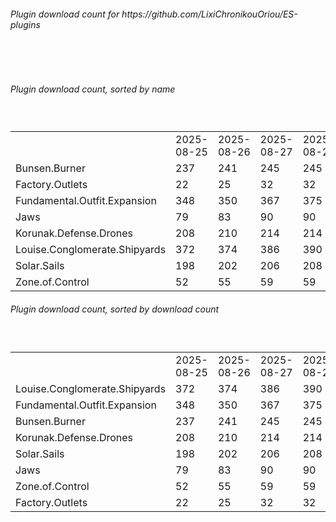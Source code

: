 <h6>Plugin download count for https://github.com/LixiChronikouOriou/ES-plugins</h6><br>
<br>
<h6>Plugin download count, sorted by name</h6><sub><sup><br>
<table>
	<tr>
		<td></td>
		<td>2025-08-25</td>
		<td>2025-08-26</td>
		<td>2025-08-27</td>
		<td>2025-08-28</td>
		<td>2025-08-29</td>
		<td>2025-08-30</td>
		<td>2025-08-31</td>
		<td>today +</td>
	</tr>
	<tr>
		<td>Bunsen.Burner</td>
		<td>237</td>
		<td>241</td>
		<td>245</td>
		<td>245</td>
		<td>245</td>
		<td>245</td>
		<td>246</td>
		<td>+ 1</td>
	</tr>
	<tr>
		<td>Factory.Outlets</td>
		<td>22</td>
		<td>25</td>
		<td>32</td>
		<td>32</td>
		<td>32</td>
		<td>32</td>
		<td>33</td>
		<td>+ 1</td>
	</tr>
	<tr>
		<td>Fundamental.Outfit.Expansion</td>
		<td>348</td>
		<td>350</td>
		<td>367</td>
		<td>375</td>
		<td>377</td>
		<td>379</td>
		<td>385</td>
		<td>+ 6</td>
	</tr>
	<tr>
		<td>Jaws</td>
		<td>79</td>
		<td>83</td>
		<td>90</td>
		<td>90</td>
		<td>91</td>
		<td>91</td>
		<td>92</td>
		<td>+ 1</td>
	</tr>
	<tr>
		<td>Korunak.Defense.Drones</td>
		<td>208</td>
		<td>210</td>
		<td>214</td>
		<td>214</td>
		<td>214</td>
		<td>214</td>
		<td>215</td>
		<td>+ 1</td>
	</tr>
	<tr>
		<td>Louise.Conglomerate.Shipyards</td>
		<td>372</td>
		<td>374</td>
		<td>386</td>
		<td>390</td>
		<td>392</td>
		<td>393</td>
		<td>396</td>
		<td>+ 3</td>
	</tr>
	<tr>
		<td>Solar.Sails</td>
		<td>198</td>
		<td>202</td>
		<td>206</td>
		<td>208</td>
		<td>208</td>
		<td>208</td>
		<td>209</td>
		<td>+ 1</td>
	</tr>
	<tr>
		<td>Zone.of.Control</td>
		<td>52</td>
		<td>55</td>
		<td>59</td>
		<td>59</td>
		<td>59</td>
		<td>59</td>
		<td>60</td>
		<td>+ 1</td>
	</tr>
</table>
</sub></sup>
<h6>Plugin download count, sorted by download count</h6><sub><sup><br>
<table>
	<tr>
		<td></td>
		<td>2025-08-25</td>
		<td>2025-08-26</td>
		<td>2025-08-27</td>
		<td>2025-08-28</td>
		<td>2025-08-29</td>
		<td>2025-08-30</td>
		<td>2025-08-31</td>
		<td>today +</td>
	</tr>
	<tr>
		<td>Louise.Conglomerate.Shipyards</td>
		<td>372</td>
		<td>374</td>
		<td>386</td>
		<td>390</td>
		<td>392</td>
		<td>393</td>
		<td>396</td>
		<td>+ 3</td>
	</tr>
	<tr>
		<td>Fundamental.Outfit.Expansion</td>
		<td>348</td>
		<td>350</td>
		<td>367</td>
		<td>375</td>
		<td>377</td>
		<td>379</td>
		<td>385</td>
		<td>+ 6</td>
	</tr>
	<tr>
		<td>Bunsen.Burner</td>
		<td>237</td>
		<td>241</td>
		<td>245</td>
		<td>245</td>
		<td>245</td>
		<td>245</td>
		<td>246</td>
		<td>+ 1</td>
	</tr>
	<tr>
		<td>Korunak.Defense.Drones</td>
		<td>208</td>
		<td>210</td>
		<td>214</td>
		<td>214</td>
		<td>214</td>
		<td>214</td>
		<td>215</td>
		<td>+ 1</td>
	</tr>
	<tr>
		<td>Solar.Sails</td>
		<td>198</td>
		<td>202</td>
		<td>206</td>
		<td>208</td>
		<td>208</td>
		<td>208</td>
		<td>209</td>
		<td>+ 1</td>
	</tr>
	<tr>
		<td>Jaws</td>
		<td>79</td>
		<td>83</td>
		<td>90</td>
		<td>90</td>
		<td>91</td>
		<td>91</td>
		<td>92</td>
		<td>+ 1</td>
	</tr>
	<tr>
		<td>Zone.of.Control</td>
		<td>52</td>
		<td>55</td>
		<td>59</td>
		<td>59</td>
		<td>59</td>
		<td>59</td>
		<td>60</td>
		<td>+ 1</td>
	</tr>
	<tr>
		<td>Factory.Outlets</td>
		<td>22</td>
		<td>25</td>
		<td>32</td>
		<td>32</td>
		<td>32</td>
		<td>32</td>
		<td>33</td>
		<td>+ 1</td>
	</tr>
</table>
</sub></sup>
